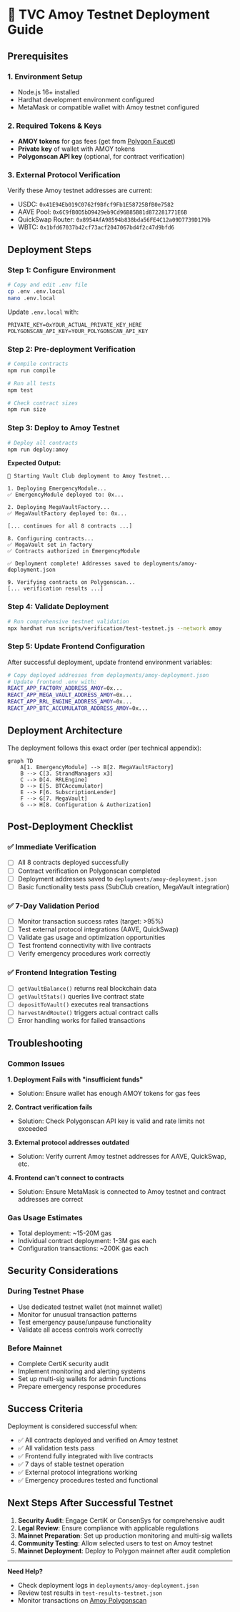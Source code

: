 # 🚀 TVC Amoy Testnet Deployment Guide

## Prerequisites

### 1. Environment Setup
- Node.js 16+ installed
- Hardhat development environment configured
- MetaMask or compatible wallet with Amoy testnet configured

### 2. Required Tokens & Keys
- **AMOY tokens** for gas fees (get from [Polygon Faucet](https://faucet.polygon.technology/))
- **Private key** of wallet with AMOY tokens
- **Polygonscan API key** (optional, for contract verification)

### 3. External Protocol Verification
Verify these Amoy testnet addresses are current:
- USDC: `0x41E94Eb019C0762f9Bfcf9Fb1E58725BfB0e7582`
- AAVE Pool: `0x6C9fB0D5bD9429eb9Cd96B85B81d872281771E6B`
- QuickSwap Router: `0x8954AfA98594b838bda56FE4C12a09D7739D179b`
- WBTC: `0x1bfd67037b42cf73acf2047067bd4f2c47d9bfd6`

## Deployment Steps

### Step 1: Configure Environment
```bash
# Copy and edit .env file
cp .env .env.local
nano .env.local
```

Update `.env.local` with:
```env
PRIVATE_KEY=0xYOUR_ACTUAL_PRIVATE_KEY_HERE
POLYGONSCAN_API_KEY=YOUR_POLYGONSCAN_API_KEY
```

### Step 2: Pre-deployment Verification
```bash
# Compile contracts
npm run compile

# Run all tests
npm test

# Check contract sizes
npm run size
```

### Step 3: Deploy to Amoy Testnet
```bash
# Deploy all contracts
npm run deploy:amoy
```

**Expected Output:**
```
🚀 Starting Vault Club deployment to Amoy Testnet...

1. Deploying EmergencyModule...
✅ EmergencyModule deployed to: 0x...

2. Deploying MegaVaultFactory...
✅ MegaVaultFactory deployed to: 0x...

[... continues for all 8 contracts ...]

8. Configuring contracts...
✅ MegaVault set in factory
✅ Contracts authorized in EmergencyModule

✅ Deployment complete! Addresses saved to deployments/amoy-deployment.json

9. Verifying contracts on Polygonscan...
[... verification results ...]
```

### Step 4: Validate Deployment
```bash
# Run comprehensive testnet validation
npx hardhat run scripts/verification/test-testnet.js --network amoy
```

### Step 5: Update Frontend Configuration
After successful deployment, update frontend environment variables:
```bash
# Copy deployed addresses from deployments/amoy-deployment.json
# Update frontend .env with:
REACT_APP_FACTORY_ADDRESS_AMOY=0x...
REACT_APP_MEGA_VAULT_ADDRESS_AMOY=0x...
REACT_APP_RRL_ENGINE_ADDRESS_AMOY=0x...
REACT_APP_BTC_ACCUMULATOR_ADDRESS_AMOY=0x...
```

## Deployment Architecture

The deployment follows this exact order (per technical appendix):

```mermaid
graph TD
    A[1. EmergencyModule] --> B[2. MegaVaultFactory]
    B --> C[3. StrandManagers x3]
    C --> D[4. RRLEngine]
    D --> E[5. BTCAccumulator]
    E --> F[6. SubscriptionLender]
    F --> G[7. MegaVault]
    G --> H[8. Configuration & Authorization]
```

## Post-Deployment Checklist

### ✅ Immediate Verification
- [ ] All 8 contracts deployed successfully
- [ ] Contract verification on Polygonscan completed
- [ ] Deployment addresses saved to `deployments/amoy-deployment.json`
- [ ] Basic functionality tests pass (SubClub creation, MegaVault integration)

### ✅ 7-Day Validation Period
- [ ] Monitor transaction success rates (target: >95%)
- [ ] Test external protocol integrations (AAVE, QuickSwap)
- [ ] Validate gas usage and optimization opportunities
- [ ] Test frontend connectivity with live contracts
- [ ] Verify emergency procedures work correctly

### ✅ Frontend Integration Testing
- [ ] `getVaultBalance()` returns real blockchain data
- [ ] `getVaultStats()` queries live contract state
- [ ] `depositToVault()` executes real transactions
- [ ] `harvestAndRoute()` triggers actual contract calls
- [ ] Error handling works for failed transactions

## Troubleshooting

### Common Issues

**1. Deployment Fails with "insufficient funds"**
- Solution: Ensure wallet has enough AMOY tokens for gas fees

**2. Contract verification fails**
- Solution: Check Polygonscan API key is valid and rate limits not exceeded

**3. External protocol addresses outdated**
- Solution: Verify current Amoy testnet addresses for AAVE, QuickSwap, etc.

**4. Frontend can't connect to contracts**
- Solution: Ensure MetaMask is connected to Amoy testnet and contract addresses are correct

### Gas Usage Estimates
- Total deployment: ~15-20M gas
- Individual contract deployment: 1-3M gas each
- Configuration transactions: ~200K gas each

## Security Considerations

### During Testnet Phase
- Use dedicated testnet wallet (not mainnet wallet)
- Monitor for unusual transaction patterns
- Test emergency pause/unpause functionality
- Validate all access controls work correctly

### Before Mainnet
- Complete CertiK security audit
- Implement monitoring and alerting systems
- Set up multi-sig wallets for admin functions
- Prepare emergency response procedures

## Success Criteria

Deployment is considered successful when:
- ✅ All contracts deployed and verified on Amoy testnet
- ✅ All validation tests pass
- ✅ Frontend fully integrated with live contracts
- ✅ 7 days of stable testnet operation
- ✅ External protocol integrations working
- ✅ Emergency procedures tested and functional

## Next Steps After Successful Testnet

1. **Security Audit**: Engage CertiK or ConsenSys for comprehensive audit
2. **Legal Review**: Ensure compliance with applicable regulations
3. **Mainnet Preparation**: Set up production monitoring and multi-sig wallets
4. **Community Testing**: Allow selected users to test on Amoy testnet
5. **Mainnet Deployment**: Deploy to Polygon mainnet after audit completion

---

**Need Help?** 
- Check deployment logs in `deployments/amoy-deployment.json`
- Review test results in `test-results-testnet.json`
- Monitor transactions on [Amoy Polygonscan](https://amoy.polygonscan.com)
